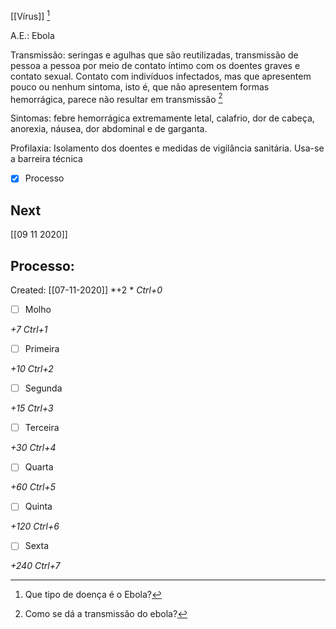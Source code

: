 [[Vírus]] [^1]

[^1]: Que tipo de doença é o Ebola?

A.E.: Ebola

Transmissão: seringas e agulhas que são reutilizadas, transmissão de pessoa a pessoa por meio de contato íntimo com os doentes graves e contato sexual. Contato com indivíduos infectados, mas que apresentem pouco ou nenhum sintoma, isto é, que não apresentem formas hemorrágica, parece não resultar em transmissão [^2]

[^2]: Como se dá a transmissão do ebola?

Sintomas: febre hemorrágica extremamente letal, calafrio, dor de cabeça, anorexia, náusea, dor abdominal e de garganta. 

Profilaxia: Isolamento dos doentes e medidas de vigilância sanitária. Usa-se a barreira técnica

- [x] Processo 

## Next
[[09 11 2020]]
## Processo:
Created: [[07-11-2020]]
*+2 *  *Ctrl+0*
- [ ] Molho  

*+7*  *Ctrl+1*

- [ ] Primeira 

*+10*  *Ctrl+2*

- [ ] Segunda

*+15*  *Ctrl+3*

- [ ] Terceira 

*+30*  *Ctrl+4*

- [ ] Quarta 

*+60*  *Ctrl+5*

- [ ] Quinta 

*+120*  *Ctrl+6*

- [ ] Sexta 

*+240*  *Ctrl+7*